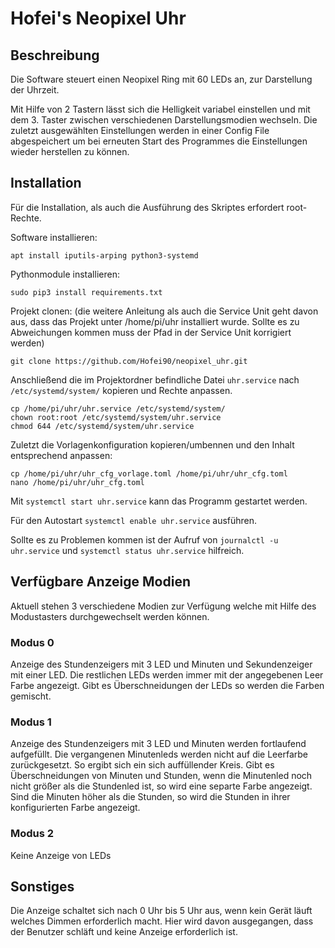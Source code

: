 # Hofei's Neopixel Uhr

## Beschreibung
Die Software steuert einen Neopixel Ring mit 60 LEDs an, zur Darstellung der Uhrzeit.

Mit Hilfe von 2 Tastern lässt sich die Helligkeit variabel einstellen und mit dem 3. Taster zwischen verschiedenen 
Darstellungsmodien wechseln. Die zuletzt ausgewählten Einstellungen werden in einer Config File abgespeichert um bei 
erneuten Start des Programmes die Einstellungen wieder herstellen zu können.



## Installation
Für die Installation, als auch die Ausführung des Skriptes erfordert root-Rechte.

Software installieren:

    apt install iputils-arping python3-systemd
    
    
Pythonmodule installieren:

    sudo pip3 install requirements.txt
    
Projekt clonen: (die weitere Anleitung als auch die Service Unit geht davon aus, dass das Projekt unter /home/pi/uhr 
installiert wurde. Sollte es zu Abweichungen kommen muss der Pfad in der Service Unit korrigiert werden)

    git clone https://github.com/Hofei90/neopixel_uhr.git
    
Anschließend die im Projektordner befindliche Datei `uhr.service` nach `/etc/systemd/system/` kopieren und Rechte 
anpassen.

    cp /home/pi/uhr/uhr.service /etc/systemd/system/
    chown root:root /etc/systemd/system/uhr.service
    chmod 644 /etc/systemd/system/uhr.service
    
Zuletzt die Vorlagenkonfiguration kopieren/umbennen und den Inhalt entsprechend anpassen:

    cp /home/pi/uhr/uhr_cfg_vorlage.toml /home/pi/uhr/uhr_cfg.toml
    nano /home/pi/uhr/uhr_cfg.toml
    

Mit `systemctl start uhr.service` kann das Programm gestartet werden.

Für den Autostart `systemctl enable uhr.service` ausführen.

Sollte es zu Problemen kommen ist der Aufruf von `journalctl -u uhr.service` und `systemctl status uhr.service` 
hilfreich.

## Verfügbare Anzeige Modien

Aktuell stehen 3 verschiedene Modien zur Verfügung welche mit Hilfe des Modustasters durchgewechselt werden können.

### Modus 0

Anzeige des Stundenzeigers mit 3 LED und Minuten und Sekundenzeiger mit einer LED. Die restlichen LEDs werden immer mit 
der angegebenen Leer Farbe angezeigt.
Gibt es Überschneidungen der LEDs so werden die Farben gemischt.

### Modus 1

Anzeige des Stundenzeigers mit 3 LED und Minuten werden fortlaufend aufgefüllt. Die vergangenen Minutenleds werden nicht 
auf die Leerfarbe zurückgesetzt. So ergibt sich ein sich auffüllender Kreis.
Gibt es Überschneidungen von Minuten und Stunden, wenn die Minutenled noch nicht größer als die Stundenled ist, so wird
eine separte Farbe angezeigt. Sind die Minuten höher als die Stunden, so wird die Stunden in ihrer konfigurierten 
Farbe angezeigt.

### Modus 2

Keine Anzeige von LEDs


## Sonstiges

Die Anzeige schaltet sich nach 0 Uhr bis 5 Uhr aus, wenn kein Gerät läuft welches Dimmen erforderlich macht. Hier wird
davon ausgegangen, dass der Benutzer schläft und keine Anzeige erforderlich ist.

